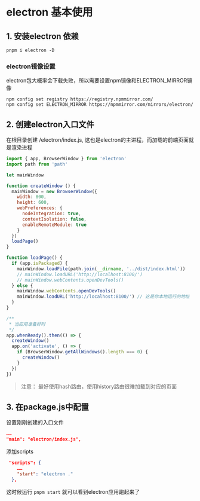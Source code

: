 # electron 基本使用

## 1. 安装electron 依赖

```shell
pnpm i electron -D
```

### electron镜像设置
electron包大概率会下载失败，所以需要设置npm镜像和ELECTRON_MIRROR镜像

```shell
npm config set registry https://registry.npmmirror.com/
npm config set ELECTRON_MIRROR https://npmmirror.com/mirrors/electron/
```


## 2. 创建electron入口文件

在根目录创建 /electron/index.js, 这也是electron的主进程，而加载的前端页面就是渲染进程

```js
import { app, BrowserWindow } from 'electron'
import path from 'path'

let mainWindow

function createWindow () {
  mainWindow = new BrowserWindow({
    width: 800,
    height: 600,
    webPreferences: {
      nodeIntegration: true,
      contextIsolation: false,
      enableRemoteModule: true
    }
  })
  loadPage()
}

function loadPage() {
  if (app.isPackaged) {
    mainWindow.loadFile(path.join(__dirname, '../dist/index.html'))
    // mainWindow.loadURL('http://localhost:8100/')
    // mainWindow.webContents.openDevTools()
  } else {
    mainWindow.webContents.openDevTools()
    mainWindow.loadURL('http://localhost:8100/') // 这是你本地运行的地址
  }
}

/**
 * 当应用准备好时
 */
app.whenReady().then(() => {
  createWindow()
  app.on('activate', () => {
    if (BrowserWindow.getAllWindows().length === 0) {
      createWindow()
    }
  })
})
```
> 注意：
> 最好使用hash路由，使用history路由很难加载到对应的页面


## 3. 在package.js中配置

设置刚刚创建的入口文件

```json
……
"main": "electron/index.js",
```

添加scripts

```json
 "scripts": {
    ……
    "start": "electron ."
  },
```

这时候运行 `pnpm start` 就可以看到electron应用跑起来了
